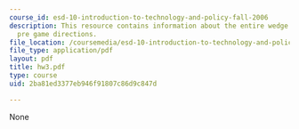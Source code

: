 ```yaml
---
course_id: esd-10-introduction-to-technology-and-policy-fall-2006
description: This resource contains information about the entire wedge game and complete
  pre game directions.
file_location: /coursemedia/esd-10-introduction-to-technology-and-policy-fall-2006/2ba81ed3377eb946f91807c86d9c847d_hw3.pdf
file_type: application/pdf
layout: pdf
title: hw3.pdf
type: course
uid: 2ba81ed3377eb946f91807c86d9c847d

---
```

None